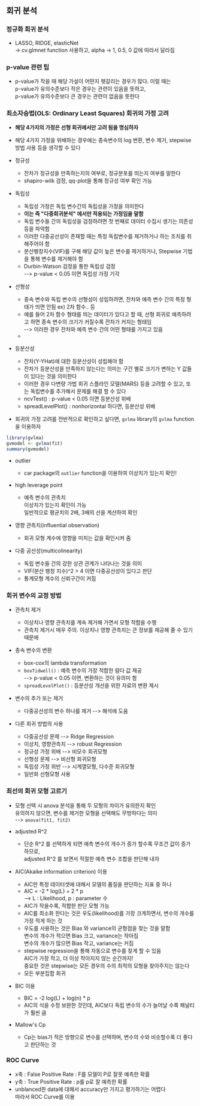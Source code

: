 ## 회귀 분석

### 정규화 회귀 분석
- LASSO, RIDGE, elasticNet  
  -> cv.glmnet function 사용하고, alpha -> 1, 0.5, 0 값에 따라서 달라짐

### p-value 관련 팁
- p-value가 작을 때 해당 가설이 어떤지 헷갈리는 경우가 많다. 이럴 때는  
  p-value가 유의수준보다 작은 경우는 관련이 있음을 뜻하고,    
  p-value가 유의수준보다 큰 경우는 관련이 없음을 뜻한다  

### 최소자승법(OLS: Ordinary Least Squares) 회귀의 가정 고려
- <b>해당 4가지의 가정은 선형 회귀에서만 고려 됨을 명심하자</b>
- 해당 4가지 가정을 위배하는 경우에는 종속변수의 log 변환, 변수 제거, stepwise 방법 사용 등을 생각할 수 있다
- 정규성
  - 잔차가 정규성을 만족하는지의 여부로, 정규분포를 띄는지 여부를 말한다
  - shapiro-wilk 검정, qq-plot을 통해 정규성 여부 확인 가능

- 독립성 
  - 독립성 가정은 독립 변수간의 독립성을 가정을 의미한다
  - <b>이는 즉 "다중회귀분석" 에서만 적용되는 가정임을 말함</b>
  - 독립 변수들 간의 독립성을 검정하려면 첫 번째로 데이터 수집시 생기는 의존성 등을 파악함
  - 이러한 다중공선성이 존재할 때는 특정 독립변수를 제거하거나 하는 조치를 취해주어야 함
  - 분산팽창지수(VIF)를 구해 해당 값이 높은 변수를 제거하거나, Stepwise 기법을 통해 변수를 제거해야 함
  - Durbin-Watson 검정을 통한 독립성 검정  
      --> p-value < 0.05 이면 독립성 가정 기각

- 선형성
  - 종속 변수와 독립 변수의 선형성이 성립하려면, 잔차와 예측 변수 간의 특정 형태가 띄면 안됨 ex) 2차 함수.. 등
  - 예를 들어 2차 함수 형태를 띄는 데이터가 있다고 할 때, 선형 회귀로 예측하려고 하면 종속 변수의 크기가 커질수록 잔차가 커지는 형태임  
    --> 이러한 경우 잔차와 예측 변수 간의 어떤 형태를 가지고 있음
  - 

- 등분산성
  - 잔차(Y-YHat)에 대한 등분산성이 성립해야 함
  - 잔차가 등분산성을 만족하지 않는다는 의미는 구간 별로 크기가 변하는 Y 값들이 있다는 것을 의미한다  
  - 이러한 경우 다변량 가법 회귀 스플라인 모델(MARS) 등을 고려할 수 있고, 또는 독립변수를 추가해서 문제를 해결 할 수 있다
  - ncvTest() : p-value < 0.05 이면 등분산성 위배  
  - spreadLevelPlot() : nonhorizontal 하다면, 등분산성 위배   

- 회귀의 가정 고려를 전반적으로 확인하고 싶다면, `gvlma` library의 `gvlma` function을 이용하자

~~~r
library(gvlma)
gvmodel <- gvlma(fit)
summary(gvmodel)
~~~

- outlier
  - car package의 `outlier` function을 이용하여 이상치가 있는지 확인!

- high leverage point
  - 예측 변수의 관측치    
    이상치가 있는지 확인이 가능  
    일반적으로 평균치의 2배, 3배의 선을 계산하여 확인

- 영향 관측치(influential observation)
  - 회귀 모형 계수에 영향을 미치는 값을 확인시켜 줌

- 다중 공선성(multicolinearity)
  - 독립 변수들 간의 강한 상관 관계가 나타나는 것을 의미
  - VIF(분산 팽창 지수)^2 > 4 이면 다중공선성이 있다고 판단
  - 통계모형 계수의 신뢰구간이 커짐

### 회귀 변수의 교정 방법
- 관측치 제거
  - 이상치나 영향 관측치를 계속 제거해 가면서 모형 적합을 수행
  - 관측치 제거시 매우 주의. 이상치나 영향 관측치는 큰 정보를 제공해 줄 수 있기 때문에  

- 종속 변수의 변환
  - box-cox의 lambda transformation
  - `boxTidwell()` : 예측 변수의 가장 적합한 람다 값 제공  
    --> p-value < 0.05 이면, 변환하는 것이 유의미 함
  - `spreadLevelPlot()` : 등분산성 개선을 위한 자료의 변환 제시

- 변수의 추가 또는 제거
  - 다중공선성의 변수 하나를 제거 --> 해석에 도움

- 다른 회귀 방법의 사용
  - 다중공선성 문제    --> Ridge Regression
  - 이상치, 영향관측치 --> robust Regression
  - 정규성 가정 위배   --> 비모수 회귀모형
  - 선형성 문제        --> 비선형 회귀모형
  - 독립성 가정 위반   --> 시계열모형, 다수준 회귀모형
  - 일반화 선형모형 사용

### 최선의 회귀 모형 고르기
- 모형 선택 시 anova 분석을 통해 두 모형의 차이가 유의한지 확인  
  유의하지 않으면, 변수를 제거한 모형을 선택해도 무방하다는 의미  
  --> `anova(fit1, fit2)`

- adjusted R^2
  - 단순 R^2 를 선택하게 되면 예측 변수의 개수가 증가 할수록 무조건 값이 증가하므로,  
    adjusted R^2 를 보면서 적절한 예측 변수 조합을 판단해 내자

- AIC(Akaike information criterion) 이용
  - AIC란 특정 데이터셋에 대해서 모델의 품질을 판단하는 지표 중 하나
  - AIC = -2 * log(L) + 2 * p  
    --> L : Likelihood, p : parameter 수  
  - AIC가 작을수록, 적합한 판단 모형 가능
  - AIC를 최소화 한다는 것은 우도(likelihood)를 가장 크게하면서, 변수의 개수를 가장 적게 하는 것  
  - 우도를 사용하는 것은 Bias 와 variance의 균형점을 찾는 것을 말함  
    변수의 개수가 적으면 Bias 크고, variance는 작아짐    
    변수의 개수가 많으면 Bias 작고, variance는 커짐  
  - stepwise regression을 통해 자동으로 변수를 찾게 할 수 있음  
    AIC가 가장 작고, 더 이상 작아지지 않는 순간까지!  
    중요한 것은 stepwise는 모든 경우의 수의 최적의 모형을 찾아주지는 않는다
  - 모든 부분집합 회귀 

- BIC 이용
  - BIC  = -2 log(L) + log(n) * p
  - AIC의 식을 수정 보완한 것인데, AIC보다 독립 변수의 수가 늘어날 수록 패널티가 훨씬 큼

- Mallow's Cp
  - Cp는 bias가 적은 방향으로 변수를 선택하며, 변수의 수와 비슷할수록 더 좋다고 판단하는 것

### ROC Curve
- x축 : False Positive Rate : F를 모델이 P로 잘못 예측한 확률
- y축 : True Positive Rate  : p를 p로 잘 예측한 확률
- unblanced한 data에 대해서 accuracy만 가지고 평가하기는 어렵다  
  따라서 ROC Curve를 이용  
  